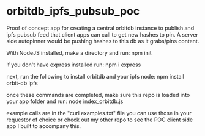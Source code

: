 # orbitdb_ipfs_pubsub_poc
Proof of concept app for creating a central orbitdb instance to publish and ipfs pubsub feed that client apps can call to get new hashes to pin. A server side autopinner would be pushing hashes to this db as it grabs/pins content.

With NodeJS installed, make a directory and run:
npm init

if you don't have express installed run:
npm i express

next, run the following to install orbitdb and your ipfs node:
npm install orbit-db ipfs

once these commands are completed, make sure this repo is loaded into your app folder and run:
node index_orbitdb.js

example calls are in the "curl examples.txt" file
you can use those in your requestor of choice or check out my other repo to see the POC client side app I built to accompany this.
